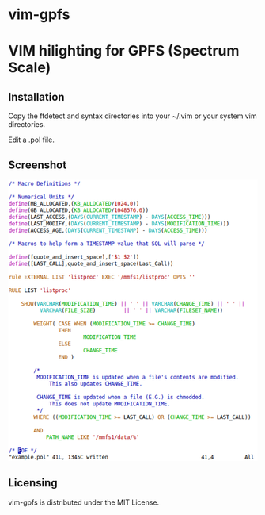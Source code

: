 # vim-gpfs
VIM hilighting for GPFS (Spectrum Scale)
========================================

Installation
------------
Copy the ftdetect and syntax directories into your ~/.vim or your system vim directories.

Edit a .pol file.


Screenshot
----------
![Usage Screenshot](https://github.com/arcapix/vim-gpfs/raw/master/example.png)


Licensing
---------
vim-gpfs is distributed under the MIT License.

